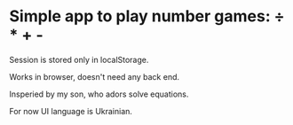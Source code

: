 # Simple app to play number games: ÷ * + -

Session is stored only in localStorage.

Works in browser, doesn't need any back end.

Insperied by my son, who adors solve equations.

For now UI language is Ukrainian.
